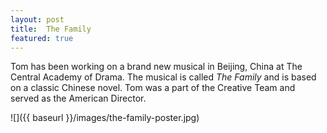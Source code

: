 ```yaml
---
layout: post
title:  The Family
featured: true
---
```


Tom has been working on a brand new musical in Beijing, China at The Central Academy of Drama. The musical is called _The Family_ and is based on a classic Chinese novel. Tom was a part of the Creative Team and served as the American Director.

![]({{ baseurl }}/images/the-family-poster.jpg)
